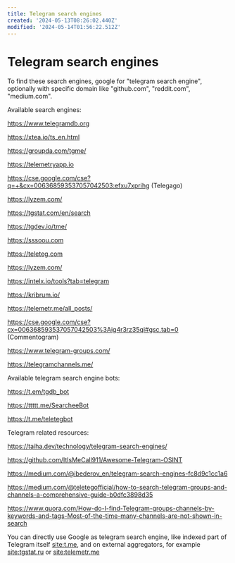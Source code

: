 ```yaml
---
title: Telegram search engines
created: '2024-05-13T08:26:02.440Z'
modified: '2024-05-14T01:56:22.512Z'
---
```


# Telegram search engines

To find these search engines, google for "telegram search engine", optionally with specific domain like "github.com", "reddit.com", "medium.com".

Available search engines:

https://www.telegramdb.org

https://xtea.io/ts_en.html

https://groupda.com/tgme/

https://telemetryapp.io

https://cse.google.com/cse?q=+&cx=006368593537057042503:efxu7xprihg (Telegago)

https://lyzem.com/

https://tgstat.com/en/search

https://tgdev.io/tme/

https://sssoou.com

https://teleteg.com

https://lyzem.com/

https://intelx.io/tools?tab=telegram

https://kribrum.io/

https://telemetr.me/all_posts/

https://cse.google.com/cse?cx=006368593537057042503%3Aig4r3rz35qi#gsc.tab=0 (Commentogram)

https://www.telegram-groups.com/

https://telegramchannels.me/

Available telegram search engine bots:

https://t.em/tgdb_bot

https://ttttt.me/SearcheeBot

https://t.me/teletegbot

Telegram related resources:

https://taiha.dev/technology/telegram-search-engines/

https://github.com/ItIsMeCall911/Awesome-Telegram-OSINT

https://medium.com/@ibederov_en/telegram-search-engines-fc8d9c1cc1a6

https://medium.com/@teletegofficial/how-to-search-telegram-groups-and-channels-a-comprehensive-guide-b0dfc3898d35

https://www.quora.com/How-do-I-find-Telegram-groups-channels-by-keywords-and-tags-Most-of-the-time-many-channels-are-not-shown-in-search

You can directly use Google as telegram search engine, like indexed part of Telegram itself <site:t.me>, and on external aggregators, for example <site:tgstat.ru> or <site:telemetr.me>
